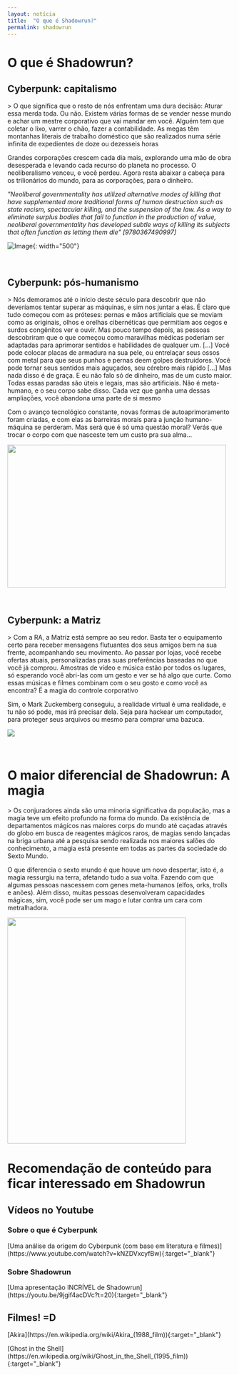 ```yaml
---
layout: notícia
title:  "O que é Shadowrun?"
permalink: shadowrun
---
```


<h1> O que é Shadowrun? </h1>
<h2> Cyberpunk: capitalismo </h2>
> O que significa que o resto de nós enfrentam uma dura decisão: Aturar essa merda toda. Ou não. Existem várias formas de se vender nesse mundo e achar um mestre corporativo que vai mandar em você. Alguém tem que coletar o lixo, varrer o chão, fazer a contabilidade. As megas têm montanhas literais de trabalho doméstico que são realizados numa série infinita de expedientes de doze
ou dezesseis horas

Grandes corporações crescem cada dia mais, explorando uma mão de obra desesperada e levando cada recurso do planeta no processo. O neoliberalismo venceu, e você perdeu. Agora resta abaixar a cabeça para os trilionários do mundo, para as corporações, para o dinheiro.

<i>"Neoliberal governmentality has utilized alternative modes of killing that have supplemented more traditional forms of human destruction such as state racism, spectacular killing, and the suspension of the law. As a way to eliminate surplus bodies that fail to function in the production of value, neoliberal governmentality has developed subtle ways of killing its subjects that often function as letting them die" [9780367490997] </i>

![Image](/assets/evil_amazon.png){: width="500"}

<p></p>
<br>
<p></p>

<h2> Cyberpunk: pós-humanismo </h2>
> Nós demoramos até o início deste século para descobrir que não deveríamos tentar superar as máquinas, e sim nos juntar a elas. É claro que tudo começou com as próteses: pernas e mãos artificiais que se moviam como as originais, olhos e orelhas cibernéticas que permitiam aos cegos e surdos congênitos ver e ouvir. Mas pouco tempo depois, as pessoas descobriram que o que começou como maravilhas médicas poderiam ser adaptadas para aprimorar sentidos e habilidades de qualquer um. [...] Você pode colocar placas de armadura na sua pele, ou entrelaçar seus ossos com metal para que seus punhos e pernas deem golpes destruidores. Você pode tornar seus sentidos mais aguçados, seu cérebro mais rápido [...] Mas nada disso é de graça. E eu não falo só de dinheiro, mas de um custo maior. Todas essas paradas são úteis e legais, mas são artificiais. Não é meta-humano, e o seu corpo sabe disso. Cada vez que ganha uma dessas ampliações, você abandona uma parte de si mesmo

Com o avanço tecnológico constante, novas formas de autoaprimoramento foram criadas, e com elas as barreiras morais para a junção humano-máquina se perderam. Mas será que é só uma questão moral? Verás que trocar o corpo com que nasceste tem um custo pra sua alma...

<img src="assets/GIaS.gif" width="490" height="320"/>

<p></p>
<br>
<p></p>

<h2> Cyberpunk: a Matriz </h2>
> Com a RA, a Matriz está sempre ao seu redor. Basta ter o equipamento certo para receber mensagens flutuantes dos seus amigos bem na sua frente, acompanhando seu movimento. Ao passar por lojas, você recebe ofertas atuais, personalizadas pras suas preferências baseadas no que você já comprou. Amostras de vídeo e música estão por todos os lugares, só esperando você abri-las com um gesto e ver se há algo que curte. Como essas músicas e filmes combinam com o seu gosto e como você as encontra? É a magia do controle corporativo

Sim, o Mark Zuckemberg conseguiu, a realidade virtual é uma realidade, e tu não só pode, mas irá precisar dela. Seja para hackear um computador, para proteger seus arquivos ou mesmo para comprar uma bazuca.

<img src="assets/matriz.jpg"/>

<p></p>
<br>
<p></p>

<h1> O maior diferencial de Shadowrun: A magia </h1>
> Os conjuradores ainda são uma minoria significativa da população, mas a magia teve um efeito profundo na forma do mundo. Da existência de departamentos mágicos nas maiores corps do mundo até caçadas através do globo em busca de reagentes mágicos raros, de magias sendo lançadas na briga urbana até a pesquisa sendo realizada nos maiores salões do conhecimento, a magia está presente em todas as partes da sociedade do Sexto Mundo.

O que diferencia o sexto mundo é que houve um novo despertar, isto é, a magia ressurgiu na terra, afetando tudo a sua volta. Fazendo com que algumas pessoas nascessem com genes meta-humanos (elfos, orks, trolls e anões). Além disso, muitas pessoas desenvolveram capacidades mágicas, sim, você pode ser um mago e lutar contra um cara com metralhadora.

<img src="assets/femage.jpg" width="400" height="506"/>

<h1> Recomendação de conteúdo para ficar interessado em Shadowrun </h1>
<h2> Vídeos no Youtube </h2>
<h3 > Sobre o que é Cyberpunk </h3>
[Uma análise da origem do Cyberpunk (com base em literatura e filmes)](https://www.youtube.com/watch?v=kNZDVxcyfBw){:target="_blank"}

<h3 > Sobre Shadowrun </h3>
[Uma apresentação INCRÍVEL de Shadowrun](https://youtu.be/9jgif4acDVc?t=20){:target="_blank"}

<h2> Filmes! =D </h2>
[Akira](https://en.wikipedia.org/wiki/Akira_(1988_film)){:target="_blank"}
<p></p>
[Ghost in the Shell](https://en.wikipedia.org/wiki/Ghost_in_the_Shell_(1995_film)){:target="_blank"}
